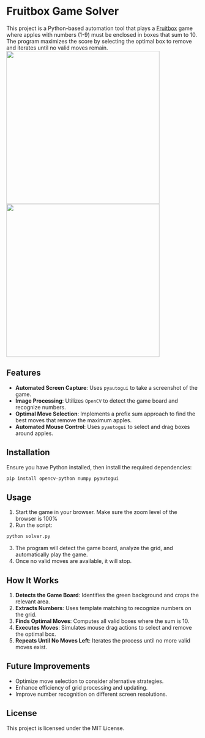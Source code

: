 # Fruitbox Game Solver

This project is a Python-based automation tool that plays a [Fruitbox](https://www.gamesaien.com/game/fruit_box_a/) game where apples with numbers (1-9) must be enclosed in boxes that sum to 10. The program maximizes the score by selecting the optimal box to remove and iterates until no valid moves remain.\
<img src="https://github.com/user-attachments/assets/070c9ba5-3ab6-493c-9729-03ccec5f9471" width=400>
<img src="https://github.com/user-attachments/assets/d6a30915-2f8f-424b-98f9-6433c48bca42" width=400>

## Features
- **Automated Screen Capture**: Uses `pyautogui` to take a screenshot of the game.
- **Image Processing**: Utilizes `OpenCV` to detect the game board and recognize numbers.
- **Optimal Move Selection**: Implements a prefix sum approach to find the best moves that remove the maximum apples.
- **Automated Mouse Control**: Uses `pyautogui` to select and drag boxes around apples.

## Installation

Ensure you have Python installed, then install the required dependencies:

```sh
pip install opencv-python numpy pyautogui
```

## Usage

1. Start the game in your browser. Make sure the zoom level of the browser is 100%
2. Run the script:

```sh
python solver.py
```

3. The program will detect the game board, analyze the grid, and automatically play the game.
4. Once no valid moves are available, it will stop.

## How It Works

1. **Detects the Game Board**: Identifies the green background and crops the relevant area.
2. **Extracts Numbers**: Uses template matching to recognize numbers on the grid.
3. **Finds Optimal Moves**: Computes all valid boxes where the sum is 10.
4. **Executes Moves**: Simulates mouse drag actions to select and remove the optimal box.
5. **Repeats Until No Moves Left**: Iterates the process until no more valid moves exist.

## Future Improvements
- Optimize move selection to consider alternative strategies.
- Enhance efficiency of grid processing and updating.
- Improve number recognition on different screen resolutions.

## License
This project is licensed under the MIT License.
